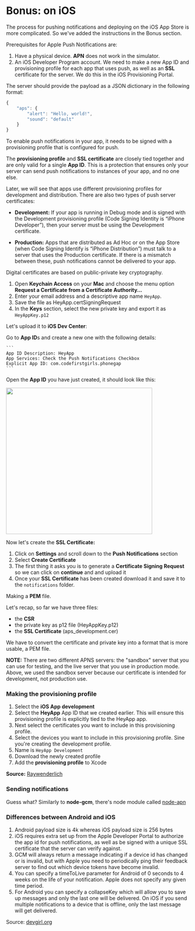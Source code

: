 # Bonus: on iOS

The process for pushing notifications and deploying on the iOS App Store is more complicated. So we've added the instructions in the Bonus section.

Prerequisites for Apple Push Notifications are:

1. Have a physical device. **APN** does not work in the simulator.
2. An iOS Developer Program account. We need to make a new App ID and provisioning profile for each app that uses push, as well as an **SSL** certificate for the server. We do this in the iOS Provisioning Portal.

The server should provide the payload as a JSON dictionary in the following format:

```js
{
    "aps": {
        "alert": "Hello, world!",
        "sound": "default"
    }
}
```

To enable push notifications in your app, it needs to be signed with a provisioning profile that is configured for push.

The **provisioning profile** and **SSL certificate** are closely tied together and are only valid for a single **App ID**. This is a protection that ensures only your server can send push notifications to instances of your app, and no one else.

Later, we will see that apps use different provisioning profiles for development and distribution. There are also two types of push server certificates:

- **Development:** If your app is running in Debug mode and is signed with the Development provisioning profile (Code Signing Identity is “iPhone Developer”), then your server must be using the Development certificate.

- **Production:** Apps that are distributed as Ad Hoc or on the App Store (when Code Signing Identify is “iPhone Distribution”) must talk to a server that uses the Production certificate. If there is a mismatch between these, push notifications cannot be delivered to your app.

Digital certificates are based on public-private key cryptography.

1. Open **Keychain Access** on your **Mac** and choose the menu option **Request a Certificate from a Certificate Authority...**
2. Enter your email address and a descriptive app name `HeyApp`.
3. Save the file as HeyApp.certSigningRequest
4. In the **Keys** section, select the new private key and export it as `HeyAppKey.p12`

Let's upload it to **iOS Dev Center**:

Go to **App ID**s and create a new one with the following details:

    ```
    App ID Description: HeyApp
    App Services: Check the Push Notifications Checkbox
    Explicit App ID: com.codefirstgirls.phonegap
    ```

Open the **App ID** you have just created, it should look like this:

<a class="img-center">
    <img src="http://f.cl.ly/items/2u3d3o0t2G2v1K213K17/Screen%20Shot%202014-06-20%20at%2018.50.06.png" width="400" >
</a>

Now let's create the **SSL Certificate:**

1. Click on **Settings** and scroll down to the **Push Notifications** section
2. Select **Create Certificate**
3. The first thing it asks you is to generate a **Certificate Signing Request** so we can click on **continue** and and upload it
4. Once your **SSL Certificate** has been created download it and save it to the `notifications` folder.

Making a **PEM** file.

Let's recap, so far we have three files:

- the **CSR**
- the private key as p12 file (HeyAppKey.p12)
- the **SSL Certificate** (aps_development.cer)

We have to convert the certificate and private key into a format that is more usable, a PEM file.

**NOTE:** There are two different APNS servers: the "sandbox" server that you can use for testing, and the live server that you use in production mode. Above, we used the sandbox server because our certificate is intended for development, not production use.

### Making the provisioning profile

1. Select the **iOS App development**
2. Select the **HeyApp** App ID that we created earlier. This will ensure this provisioning profile is explicitly tied to the HeyApp app.
3. Next select the certificates you want to include in this provisioning profile.
4. Select the devices you want to include in this provisioning profile. Sine you're creating the development profile.
5. Name is `HeyApp Development`
6. Download the newly created profile
7. Add the **provisioning profile** to Xcode

**Source:** [Raywenderlich](http://www.raywenderlich.com/32960/apple-push-notification-services-in-ios-6-tutorial-part-1)

### Sending notifications

Guess what? Similarly to **node-gcm**, there's node module called [node-apn](https://github.com/argon/node-apn)

### Differences between Android and iOS

 1. Android payload size is 4k whereas iOS payload size is 256 bytes
 2. iOS requires extra set up from the Apple Developer Portal to authorize the app id for push notifications, as well as be signed with a unique SSL certificate that the server can verify against.
 3. GCM will always return a message indicating if a device id has changed or is invalid, but with Apple you need to periodically ping their feedback server to find out which device tokens have become invalid.
 4. You can specify a timeToLive parameter for Android of 0 seconds to 4 weeks on the life of your notification. Apple does not specify any given time period.
 5. For Android you can specify a collapseKey which will allow you to save up messages and only the last one will be delivered. On iOS if you send multiple notifications to a device that is offline, only the last message will get delivered.

 Source: [devgirl.org](http://devgirl.org/2013/07/17/tutorial-implement-push-notifications-in-your-phonegap-application/)
